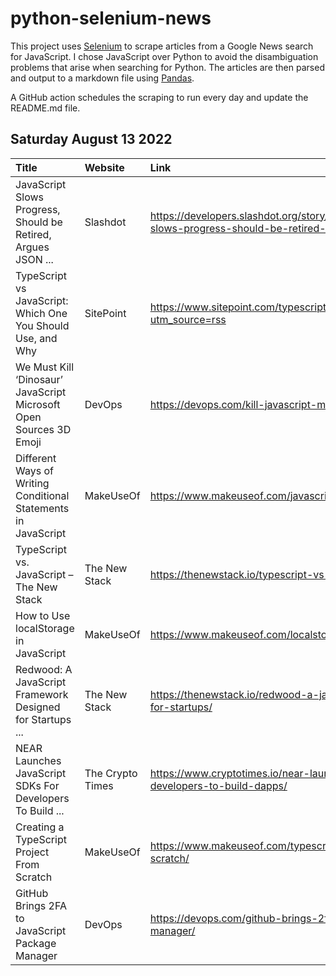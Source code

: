 # python-selenium-news

This project uses [Selenium](https://www.seleniumhq.org/) to scrape articles from a Google News search for JavaScript.
I chose JavaScript over Python to avoid the disambiguation problems that arise when searching for Python.
The articles are then parsed and output to a markdown file using [Pandas](https://pandas.pydata.org/).

A GitHub action schedules the scraping to run every day and update the README.md file.

## Saturday August 13 2022


| Title                                                               | Website          | Link                                                                                                                   |
|:--------------------------------------------------------------------|:-----------------|:-----------------------------------------------------------------------------------------------------------------------|
| JavaScript Slows Progress, Should be Retired, Argues JSON ...       | Slashdot         | https://developers.slashdot.org/story/22/08/07/2314257/javascript-slows-progress-should-be-retired-argues-json-creator |
| TypeScript vs JavaScript: Which One You Should Use, and Why         | SitePoint        | https://www.sitepoint.com/typescript-vs-javascript/?utm_source=rss                                                     |
| We Must Kill ‘Dinosaur’ JavaScript  Microsoft Open Sources 3D Emoji | DevOps           | https://devops.com/kill-javascript-microsoft-emoji-richixbw/                                                           |
| Different Ways of Writing Conditional Statements in JavaScript      | MakeUseOf        | https://www.makeuseof.com/javascript-conditional-statements/                                                           |
| TypeScript vs. JavaScript – The New Stack                           | The New Stack    | https://thenewstack.io/typescript-vs-javascript/                                                                       |
| How to Use localStorage in JavaScript                               | MakeUseOf        | https://www.makeuseof.com/localstorage-javascript/                                                                     |
| Redwood: A JavaScript Framework Designed for Startups ...           | The New Stack    | https://thenewstack.io/redwood-a-javascript-framework-designed-for-startups/                                           |
| NEAR Launches JavaScript SDKs For Developers To Build ...           | The Crypto Times | https://www.cryptotimes.io/near-launches-javascript-sdks-for-developers-to-build-dapps/                                |
| Creating a TypeScript Project From Scratch                          | MakeUseOf        | https://www.makeuseof.com/typescript-project-create-from-scratch/                                                      |
| GitHub Brings 2FA to JavaScript Package Manager                     | DevOps           | https://devops.com/github-brings-2fa-to-javascript-package-manager/                                                    |
